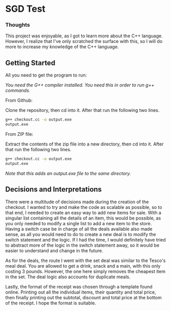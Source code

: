 # SGD Test 

### Thoughts

This project was enjoyable, as I got to learn more about the C++ language. However, I realize that I've only scratched the surface with this, so I will do more to increase my knowledge of the C++ language.

## Getting Started

All you need to get the program to run:

*You need the G++ compiler installed. You need this in order to run g++ commands.* 

From Github:

Clone the repository, then cd into it. After that run the following two lines.
```bash
g++ checkout.cc -o output.exe
output.exe
```

From ZIP file:

Extract the contents of the zip file into a new directory, then cd into it. After that run the following two lines.
```bash
g++ checkout.cc -o output.exe
output.exe
```

*Note that this adds an output.exe file to the same directory.*

## Decisions and Interpretations

There were a multitude of decisions made during the creation of the checkout. I wanted to try and make the code as scalable as possible, so to that end, I needed to create an easy way to add new items for sale. With a singular list containing all the details of an item, this would be possible, as you only needed to modify a single list to add a new item to the store. Having a switch case be in charge of all the deals available also made sense, as all you would need to do to create a new deal is to modify the switch statement and the logic. If I had the time, I would definitely have tried to abstract more of the logic in the switch statement away, so it would be easier to understand and change in the future.

As for the deals, the route I went with the set deal was similar to the Tesco's meal deal. You are allowed to get a drink, snack and a main, with this only costing 3 pounds. However, the one here simply removes the cheapest item in the set. The deal logic also accounts for duplicate meals.

Lastly, the format of the receipt was chosen through a template found online. Printing out all the individual items, their quantity and total price, then finally printing out the subtotal, discount and total price at the bottom of the receipt. I hope the format is suitable.